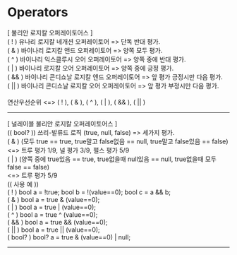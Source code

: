 # Operators
[ 불리안 로지칼 오퍼레이토어스 ]
<br>( ! ) 유나리 로지칼 네개션 오퍼레이토어 => 단독 반대 평가.
<br>( & ) 바이나리 로지칼 앤드 오퍼레이토어 => 양쪽 모두 평가.
<br>( ^ ) 바이나리 익스클루시 오어 오퍼레이토어 => 양쪽 중에 반대 평가.
<br>( | ) 바이나리 로지칼 오어 오퍼레이토어 => 양쪽 중에 긍정 평가.
<br>( && ) 바이나리 콘디쇼날 로지칼 앤드 오퍼레이토어 => 앞 평가 긍정시만 다음 평가.
<br>( || ) 바이나리 콘디쇼날 로지칼 오어 오퍼레이토어 => 앞 평가 부정시만 다음 평가.
<br>
<br>연산우선순위 <=> ( ! ), ( & ), ( ^ ), ( | ), ( && ), ( || )
<br><hr>
[ 널레이블 불리안 로지칼 오퍼레이토어스 ]
<br>(( bool? )) 쓰리-발류드 로직 (true, null, false) => 세가지 평가.
<br>( & ) (모두 true == true, true말고 false없음 == null, true말고 false있음 == false)
<br><=> 트루 평가 1/9, 널 평가 3/9, 펄스 평가 5/9
<br>( | ) (양쪽 중에 true있음 == true, true없을때 null있음 == null, true없을때 모두 false == false)
<br><=> 트루 평가 5/9
<br>(( 사용 예 ))
<br>( ! ) bool a = !true;  bool b = !(value==0);   bool c = a && b;
<br>( & ) bool a = true & (value==0);
<br>( | ) bool a = true | (value==0);
<br>( ^ ) bool a = true ^ (value==0);
<br>( && ) bool a = true && (value==0);
<br>( || ) bool a = true || (value==0);
<br>( bool? ) bool? a = true & (value==0) | null;
<br><hr>
